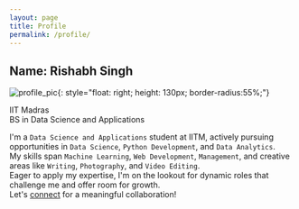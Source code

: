 ```yaml
---
layout: page
title: Profile
permalink: /profile/
---
```


##  Name: Rishabh Singh
![profile_pic](../assets/image/prof_pic.jpg){: style="float: right; height: 130px; border-radius:55%;"}

IIT Madras  
BS in Data Science and Applications  
  
I'm a `Data Science and Applications` student at IITM, actively pursuing opportunities in `Data Science`, `Python Development`, and `Data Analytics`.  
My skills span `Machine Learning`, `Web Development`, `Management`, and creative areas like `Writing`, `Photography`, and `Video Editing`.  
Eager to apply my expertise, I'm on the lookout for dynamic roles that challenge me and offer room for growth.  
Let's [connect](mailto:asusrishabh@outlook.com) for a meaningful collaboration!